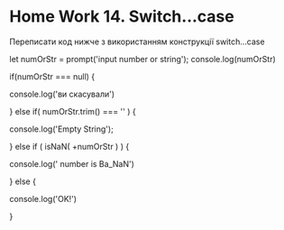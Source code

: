 # Home Work 14. Switch...case

Переписати код нижче з використанням конструкції switch…case

let numOrStr = prompt('input number or string');
console.log(numOrStr)

if(numOrStr === null) {

console.log('ви скасували')

} else if( numOrStr.trim() === '' ) {

console.log('Empty String');

} else if ( isNaN( +numOrStr ) ) {

console.log(' number is Ba_NaN')

} else {

console.log('OK!')

}